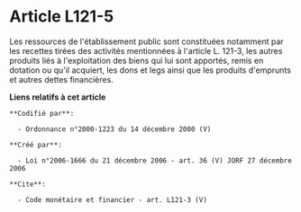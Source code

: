 # Article L121-5

Les ressources de l'établissement public sont constituées notamment par les recettes tirées des activités mentionnées à
l'article L. 121-3, les autres produits liés à l'exploitation des biens qui lui sont apportés, remis en dotation ou qu'il
acquiert, les dons et legs ainsi que les produits d'emprunts et autres dettes financières.

**Liens relatifs à cet article**

	**Codifié par**:

	  - Ordonnance n°2000-1223 du 14 décembre 2000 (V)

	**Créé par**:

	  - Loi n°2006-1666 du 21 décembre 2006 - art. 36 (V) JORF 27 décembre 2006

	**Cite**:

	  - Code monétaire et financier - art. L121-3 (V)
